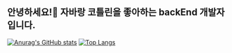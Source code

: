 ## 안녕하세요!👋 자바랑 코틀린을 좋아하는 backEnd 개발자입니다.


  [![Anurag's GitHub stats](https://github-readme-stats.vercel.app/api?username=gooddle)](https://github.com/gooddle/github-readme-stats) [![Top Langs](https://github-readme-stats.vercel.app/api/top-langs/?username=gooddle)](https://github.com/gooddle/github-readme-stats)

<!--
**gooddle/gooddle** is a ✨ _special_ ✨ repository because its `README.md` (this file) appears on your GitHub profile.

Here are some ideas to get you started:

- 🔭 I’m currently working on ...
- 🌱 I’m currently learning ...
- 👯 I’m looking to collaborate on ...
- 🤔 I’m looking for help with ...
- 💬 Ask me about ...
- 📫 How to reach me: ...
- 😄 Pronouns: ...
- ⚡ Fun fact: ...
-->
